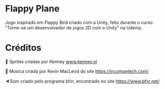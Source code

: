 # Flappy Plane
Jogo inspirado em Flappy Bird criado com a Unity, feito durante o curso "Torne-se um desenvolvedor de jogos 2D com o Unity" na Udemy.

# Créditos
👾 Sprites criadas por Kenney www.kenney.nl

🎵 Música criada por Kevin MacLeod do site https://incompetech.com/

🔈Som criado pelo programa bfxr, encontrado no site https://www.bfxr.net/
